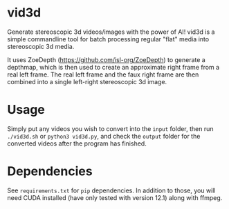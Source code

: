# vid3d
Generate stereoscopic 3d videos/images with the power of AI!
vid3d is a simple commandline tool for batch processing regular "flat" media into stereoscopic 3d media.

It uses ZoeDepth (https://github.com/isl-org/ZoeDepth) to generate a depthmap, which is then used
to create an approximate right frame from a real left frame. The real left frame and the faux right frame are then combined 
into a single left-right stereoscopic 3d image.

# Usage
Simply put any videos you wish to convert into the `input` folder, then run `./vid3d.sh` or `python3 vid3d.py`, and
check the `output` folder for the converted videos after the program has finished.


# Dependencies
See `requirements.txt` for `pip` dependencies. In addition to those, you will need CUDA installed (have only tested with version 12.1) along with ffmpeg.
